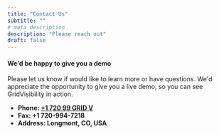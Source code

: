 ```yaml
---
title: "Contact Us"
subtitle: ""
# meta description
description: "Please reach out"
draft: false
---
```


#### We'd be happy to give you a demo

Please let us know if would like to learn more or have questions. We'd appreciate the opportunity to give you a live demo, so you can see GridVisibility in action.

- **Phone: [+1 720 99 GRID V](tel:+17209947438)**
- **Fax: +1 720-994-7218**
- **Address: Longmont, CO, USA**
